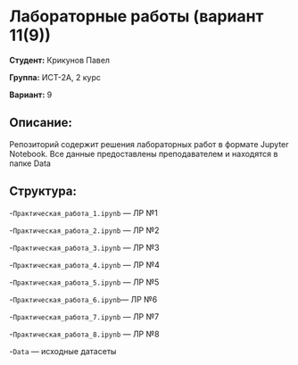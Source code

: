 # Лабораторные работы (вариант 11(9))

**Студент:** Крикунов Павел

**Группа:**  ИСТ-2А, 2 курс

**Вариант:** 9
## Описание:

Репозиторий содержит решения лабораторных работ в формате Jupyter Notebook. Все данные предоставлены преподавателем и находятся в папке Data

## Структура:

-`Практическая_работа_1.ipynb` — ЛР №1

-`Практическая_работа_2.ipynb` — ЛР №2

-`Практическая_работа_3.ipynb` — ЛР №3

-`Практическая_работа_4.ipynb` — ЛР №4

-`Практическая_работа_5.ipynb` — ЛР №5

-`Практическая_работа_6.ipynb`— ЛР №6

-`Практическая_работа_7.ipynb` — ЛР №7

-`Практическая_работа_8.ipynb` — ЛР №8

-`Data` — исходные датасеты
